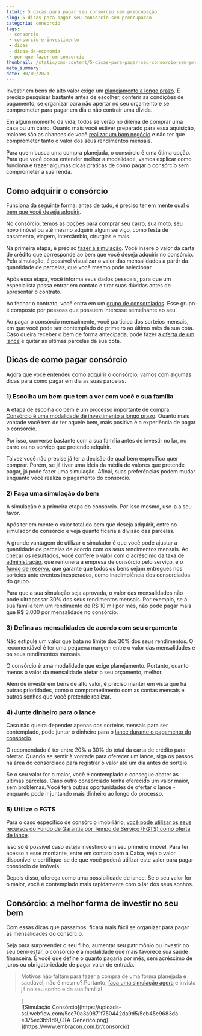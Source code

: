```yaml
---
titulo: 5 dicas para pagar seu consórcio sem preocupação
slug: 5-dicas-para-pagar-seu-consorcio-sem-preocupacao
categoria: consorcio
tags:
 - consorcio
 - consorcio-e-investimento
 - dicas
 - dicas-de-economia
 - por-que-fazer-um-consorcio
thumbnail: /static/cms-content/5-dicas-para-pagar-seu-consorcio-sem-preocupacao.jpg
meta_summary: 
date: 30/09/2021
---
```

Investir em bens de alto valor exige um [planejamento a longo prazo](https://www.embracon.com.br/blog/planejamento-financeiro-um-guia-para-as-financas-nao-sairem-de-controle). É preciso pesquisar bastante antes de escolher, conferir as condições de pagamento, se organizar para não apertar no seu orçamento e se comprometer para pagar em dia e não contrair uma dívida.

Em algum momento da vida, todos se verão no dilema de comprar uma casa ou um carro. Quanto mais você estiver preparado para essa aquisição, maiores são as chances de você [realizar um bom negócio](https://www.embracon.com.br/blog/investimento-na-crise-o-consorcio-sempre-e-um-bom-negocio) e não ter que comprometer tanto o valor dos seus rendimentos mensais.

Para quem busca uma compra planejada, o consórcio é uma ótima opção. Para que você possa entender melhor a modalidade, vamos explicar como funciona e trazer algumas dicas práticas de como pagar o consórcio sem comprometer a sua renda.

Como adquirir o consórcio
-------------------------

Funciona da seguinte forma: antes de tudo, é preciso ter em mente [qual o bem que você deseja adquirir](https://www.embracon.com.br/blog/afinal-o-que-e-o-consorcio).

No consórcio, temos as opções para comprar seu carro, sua moto, seu novo imóvel ou até mesmo adquirir algum serviço, como festa de casamento, viagem, intercâmbio, cirurgias e mais.

Na primeira etapa, é preciso [fazer a simulação](https://www.embracon.com.br/blog/simulacao-de-consorcio). Você insere o valor da carta de crédito que corresponde ao bem que você deseja adquirir no consórcio. Pela simulação, é possível visualizar o valor das mensalidades a partir da quantidade de parcelas, que você mesmo pode selecionar.

Após essa etapa, você informa seus dados pessoais, para que um especialista possa entrar em contato e tirar suas dúvidas antes de apresentar o contrato.

Ao fechar o contrato, você entra em um [grupo de consorciados](https://www.embracon.com.br/conhecaoconsorcio/o-que-e-um-grupo-de-consorcio). Esse grupo é composto por pessoas que possuem interesse semelhante ao seu.

Ao pagar o consórcio mensalmente, você participa dos sorteios mensais, em que você pode ser contemplado do primeiro ao último mês da sua cota. Caso queira receber o bem de forma antecipada, pode fazer a[ oferta de um lance](https://www.embracon.com.br/blog/como-funcionam-os-tipos-de-lances-no-consorcio) e quitar as últimas parcelas da sua cota.

Dicas de como pagar consórcio
-----------------------------

Agora que você entendeu como adquirir o consórcio, vamos com algumas dicas para como pagar em dia as suas parcelas.

###  1) Escolha um bem que tem a ver com você e sua família

A etapa de escolha do bem é um processo importante de compra. [Consórcio é uma modalidade de investimento a longo prazo](https://www.embracon.com.br/blog/8-motivos-que-comprovam-que-consorcio-e-investimento). Quanto mais vontade você tem de ter aquele bem, mais positiva é a experiência de pagar o consórcio.

Por isso, converse bastante com a sua família antes de investir no lar, no carro ou no serviço que pretende adquirir.

Talvez você não precise já ter a decisão de qual bem específico quer comprar. Porém, se já tiver uma ideia da média de valores que pretende pagar, já pode fazer uma simulação. Afinal, suas preferências podem mudar enquanto você realiza o pagamento do consórcio.

###  2) Faça uma simulação do bem

A simulação é a primeira etapa do consórcio. Por isso mesmo, use-a a seu favor.

Após ter em mente o valor total do bem que deseja adquirir, entre no simulador de consórcio e veja quanto ficaria a divisão das parcelas.

A grande vantagem de utilizar o simulador é que você pode ajustar a quantidade de parcelas de acordo com os seus rendimentos mensais. Ao checar os resultados, você confere o valor com o acréscimo da [taxa de administração](https://www.embracon.com.br/conhecaoconsorcio/o-que-e-taxa-de-administracao), que remunera a empresa de consórcio pelo serviço, e o [fundo de reserva](https://www.embracon.com.br/blog/entenda-como-funciona-a-devolucao-do-fundo-de-reserva), que garante que todos os bens sejam entregues nos sorteios ante eventos inesperados, como inadimplência dos consorciados do grupo.

Para que a sua simulação seja aprovada, o valor das mensalidades não pode ultrapassar 30% dos seus rendimentos mensais. Por exemplo, se a sua família tem um rendimento de R$ 10 mil por mês, não pode pagar mais que R$ 3.000 por mensalidade no consórcio.

###  3) Defina as mensalidades de acordo com seu orçamento

Não estipule um valor que bata no limite dos 30% dos seus rendimentos. O recomendável é ter uma pequena margem entre o valor das mensalidades e os seus rendimentos mensais.

O consórcio é uma modalidade que exige planejamento. Portanto, quanto menos o valor da mensalidade afetar o seu orçamento, melhor.

Além de investir em bens de alto valor, é preciso manter em vista que há outras prioridades, como o comprometimento com as contas mensais e outros sonhos que você pretende realizar.

###  4) Junte dinheiro para o lance

Caso não queira depender apenas dos sorteios mensais para ser contemplado, pode juntar o dinheiro para o [lance durante o pagamento do consórcio](https://www.embracon.com.br/blog/lance-facilitado-consorcio-o-que-e).

O recomendado é ter entre 20% a 30% do total da carta de crédito para ofertar. Quando se sentir à vontade para oferecer um lance, siga os passos na área do consorciado para registrar o valor até um dia antes do sorteio.

Se o seu valor for o maior, você é contemplado e consegue abater as últimas parcelas. Caso outro consorciado tenha oferecido um valor maior, sem problemas. Você terá outras oportunidades de ofertar o lance - enquanto pode ir juntando mais dinheiro ao longo do processo.

###  5) Utilize o FGTS

Para o caso específico de consórcio imobiliário, [você pode utilizar os seus recursos do Fundo de Garantia por Tempo de Serviço (FGTS) como oferta de lance](https://www.embracon.com.br/blog/5-passos-para-voce-usar-o-fgts-no-consorcio-imobiliario).

Isso só é possível caso esteja investindo em seu primeiro imóvel. Para ter acesso a esse montante, entre em contato com a Caixa, veja o valor disponível e certifique-se de que você poderá utilizar este valor para pagar consórcio de imóveis.

Depois disso, ofereça como uma possibilidade de lance. Se o seu valor for o maior, você é contemplado mais rapidamente com o lar dos seus sonhos.

Consórcio: a melhor forma de investir no seu bem
------------------------------------------------

Com essas dicas que passamos, ficará mais fácil se organizar para pagar as mensalidades do consórcio.

Seja para surpreender o seu filho, aumentar seu patrimônio ou investir no seu bem-estar, o consórcio é a modalidade que mais favorece sua saúde financeira. É você que define o quanto pagaria por mês, sem acréscimo de juros ou obrigatoriedade de pagar valor de entrada.

> Motivos não faltam para fazer a compra de uma forma planejada e saudável, não é mesmo? Portanto, [faça uma simulação agora](https://www.embracon.com.br/consorcio) e invista já no seu sonho e da sua família!

<figure class="w-richtext-figure-type-image w-richtext-align-center">[<div>![Simulação Consórcio](https://uploads-ssl.webflow.com/5cc70a3a0871f750442da9d5/5eb45e9683dae375ec3b51d9_CTA-Generico.png)</div>](https://www.embracon.com.br/consorcio)</figure>
